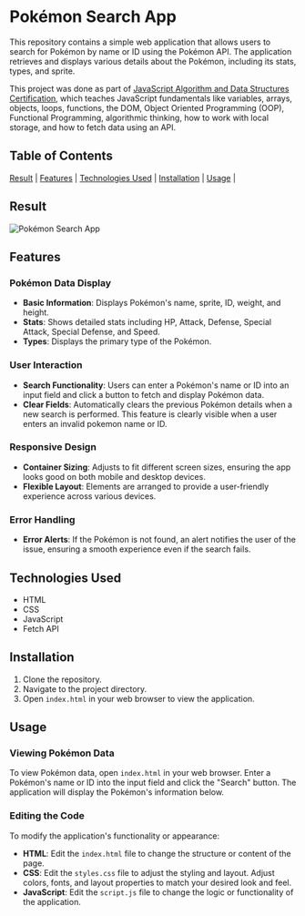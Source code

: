 # Pokémon Search App

This repository contains a simple web application that allows users to search for Pokémon by name or ID using the Pokémon API. The application retrieves and displays various details about the Pokémon, including its stats, types, and sprite.

This project was done as part of [JavaScript Algorithm and Data Structures Certification](https://www.freecodecamp.org/certification/opin/javascript-algorithms-and-data-structures-v8), which teaches JavaScript fundamentals like variables, arrays, objects, loops, functions, the DOM, Object Oriented Programming (OOP), Functional Programming, algorithmic thinking, how to work with local storage, and how to fetch data using an API.

## Table of Contents

[Result](#result) | [Features](#features) | [Technologies Used](#technologies-used) | [Installation](#installation) | [Usage](#usage) |
## Result

![Pokémon Search App](./img/pokemon-search.png)

## Features

### Pokémon Data Display

- **Basic Information**: Displays Pokémon's name, sprite, ID, weight, and height.
- **Stats**: Shows detailed stats including HP, Attack, Defense, Special Attack, Special Defense, and Speed.
- **Types**: Displays the primary type of the Pokémon.

### User Interaction

- **Search Functionality**: Users can enter a Pokémon's name or ID into an input field and click a button to fetch and display Pokémon data.
- **Clear Fields**: Automatically clears the previous Pokémon details when a new search is performed. This feature is clearly visible when a user enters an invalid pokemon name or ID. 

### Responsive Design

- **Container Sizing**: Adjusts to fit different screen sizes, ensuring the app looks good on both mobile and desktop devices.
- **Flexible Layout**: Elements are arranged to provide a user-friendly experience across various devices.

### Error Handling

- **Error Alerts**: If the Pokémon is not found, an alert notifies the user of the issue, ensuring a smooth experience even if the search fails.

## Technologies Used

- HTML
- CSS
- JavaScript
- Fetch API

## Installation

1. Clone the repository.
2. Navigate to the project directory.
3. Open `index.html` in your web browser to view the application.

## Usage

### Viewing Pokémon Data

To view Pokémon data, open `index.html` in your web browser. Enter a Pokémon's name or ID into the input field and click the "Search" button. The application will display the Pokémon's information below.

### Editing the Code

To modify the application's functionality or appearance:

- **HTML**: Edit the `index.html` file to change the structure or content of the page.
- **CSS**: Edit the `styles.css` file to adjust the styling and layout. Adjust colors, fonts, and layout properties to match your desired look and feel.
- **JavaScript**: Edit the `script.js` file to change the logic or functionality of the application.


